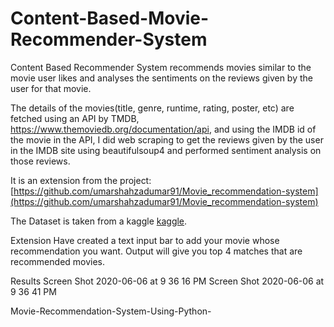 # Content-Based-Movie-Recommender-System
Content Based Recommender System recommends movies similar to the movie user likes and analyses the sentiments on the reviews given by the user for that movie.

The details of the movies(title, genre, runtime, rating, poster, etc) are fetched using an API by TMDB, https://www.themoviedb.org/documentation/api, and using the IMDB id of the movie in the API, I did web scraping to get the reviews given by the user in the IMDB site using beautifulsoup4 and performed sentiment analysis on those reviews.



It is an extension from the project:[https://github.com/umarshahzadumar91/Movie_recommendation-system](https://github.com/umarshahzadumar91/Movie_recommendation-system)

The Dataset is taken from a kaggle [kaggle](https://www.kaggle.com/datasets/tmdb/tmdb-movie-metadata/data
).

Extension
Have created a text input bar to add your movie whose recommendation you want. Output will give you top 4 matches that are recommended movies.

Results
Screen Shot 2020-06-06 at 9 36 16 PM Screen Shot 2020-06-06 at 9 36 41 PM

Movie-Recommendation-System-Using-Python-
